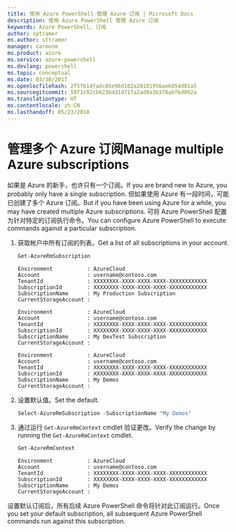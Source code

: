 ```yaml
---
title: 使用 Azure PowerShell 管理 Azure 订阅 | Microsoft Docs
description: 使用 Azure PowerShell 管理 Azure 订阅
keywords: Azure PowerShell, 订阅
author: sptramer
ms.author: sttramer
manager: carmonm
ms.product: azure
ms.service: azure-powershell
ms.devlang: powershell
ms.topic: conceptual
ms.date: 03/30/2017
ms.openlocfilehash: 2f5f614fadc85e96d102a28101956ae6054d01a5
ms.sourcegitcommit: 5971c92cb023bdd1d71fa2ad0a3b378abfbd092a
ms.translationtype: HT
ms.contentlocale: zh-CN
ms.lasthandoff: 05/23/2018
---
```

# <a name="manage-multiple-azure-subscriptions"></a><span data-ttu-id="e19f7-104">管理多个 Azure 订阅</span><span class="sxs-lookup"><span data-stu-id="e19f7-104">Manage multiple Azure subscriptions</span></span>

<span data-ttu-id="e19f7-105">如果是 Azure 的新手，也许只有一个订阅。</span><span class="sxs-lookup"><span data-stu-id="e19f7-105">If you are brand new to Azure, you probably only have a single subscription.</span></span> <span data-ttu-id="e19f7-106">但如果使用 Azure 有一段时间，可能已创建了多个 Azure 订阅。</span><span class="sxs-lookup"><span data-stu-id="e19f7-106">But if you have been using Azure for a while, you may have created multiple Azure subscriptions.</span></span> <span data-ttu-id="e19f7-107">可将 Azure PowerShell 配置为针对特定的订阅执行命令。</span><span class="sxs-lookup"><span data-stu-id="e19f7-107">You can configure Azure PowerShell to execute commands against a particular subscription.</span></span>

1. <span data-ttu-id="e19f7-108">获取帐户中所有订阅的列表。</span><span class="sxs-lookup"><span data-stu-id="e19f7-108">Get a list of all subscriptions in your account.</span></span>

    ```powershell
    Get-AzureRmSubscription
    ```

    ```
    Environment           : AzureCloud
    Account               : username@contoso.com
    TenantId              : XXXXXXXX-XXXX-XXXX-XXXX-XXXXXXXXXXXX
    SubscriptionId        : XXXXXXXX-XXXX-XXXX-XXXX-XXXXXXXXXXXX
    SubscriptionName      : My Production Subscription
    CurrentStorageAccount :

    Environment           : AzureCloud
    Account               : username@contoso.com
    TenantId              : XXXXXXXX-XXXX-XXXX-XXXX-XXXXXXXXXXXX
    SubscriptionId        : XXXXXXXX-XXXX-XXXX-XXXX-XXXXXXXXXXXX
    SubscriptionName      : My DevTest Subscription
    CurrentStorageAccount :

    Environment           : AzureCloud
    Account               : username@contoso.com
    TenantId              : XXXXXXXX-XXXX-XXXX-XXXX-XXXXXXXXXXXX
    SubscriptionId        : XXXXXXXX-XXXX-XXXX-XXXX-XXXXXXXXXXXX
    SubscriptionName      : My Demos
    CurrentStorageAccount :
    ```

2. <span data-ttu-id="e19f7-109">设置默认值。</span><span class="sxs-lookup"><span data-stu-id="e19f7-109">Set the default.</span></span>

    ```powershell
    Select-AzureRmSubscription -SubscriptionName "My Demos"
    ```

3. <span data-ttu-id="e19f7-110">通过运行 `Get-AzureRmContext` cmdlet 验证更改。</span><span class="sxs-lookup"><span data-stu-id="e19f7-110">Verify the change by running the `Get-AzureRmContext` cmdlet.</span></span>

    ```powershell
    Get-AzureRmContext
    ```

    ```
    Environment           : AzureCloud
    Account               : username@contoso.com
    TenantId              : XXXXXXXX-XXXX-XXXX-XXXX-XXXXXXXXXXXX
    SubscriptionId        : XXXXXXXX-XXXX-XXXX-XXXX-XXXXXXXXXXXX
    SubscriptionName      : My Demos
    CurrentStorageAccount :
    ```

<span data-ttu-id="e19f7-111">设置默认订阅后，所有后续 Azure PowerShell 命令将针对此订阅运行。</span><span class="sxs-lookup"><span data-stu-id="e19f7-111">Once you set your default subscription, all subsequent Azure PowerShell commands run against this subscription.</span></span>
